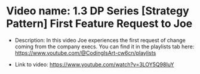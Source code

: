 # Video name: 1.3 DP Series [Strategy Pattern] First Feature Request to Joe


- Description: In this video Joe experiences the first request of change coming from the company execs. You can find it in the playlists tab here: https://www.youtube.com/@CodingIsArt-cw6cn/playlists


- Link to video: https://www.youtube.com/watch?v=3LOY5Q98IuY



